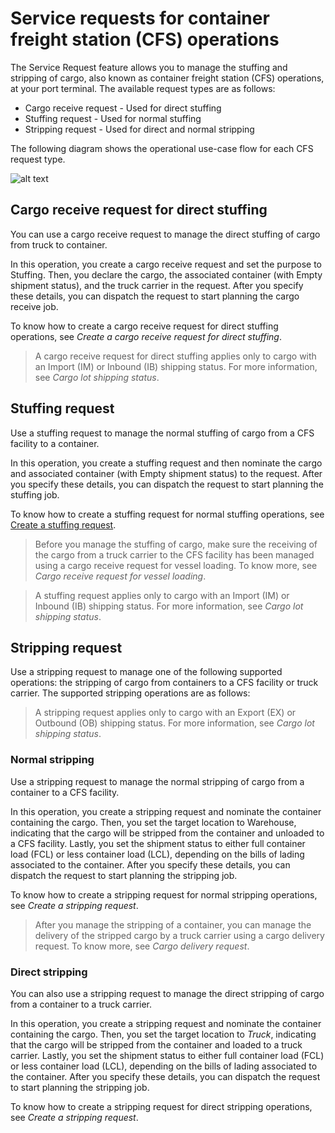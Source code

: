 # Service requests for container freight station (CFS) operations

The Service Request feature allows you to manage the stuffing and stripping of cargo, also known as container freight station (CFS) operations, at your port terminal. The available request types are as follows:

- Cargo receive request - Used for direct stuffing
- Stuffing request - Used for normal stuffing
- Stripping request - Used for direct and normal stripping

The following diagram shows the operational use-case flow for each CFS request type.

![alt text](/Images/Service_request_flow_CFS.png)

## Cargo receive request for direct stuffing

You can use a cargo receive request to manage the direct stuffing of cargo from truck to container.

In this operation, you create a cargo receive request and set the purpose to Stuffing. Then, you declare the cargo, the associated container (with Empty shipment status), and the truck carrier in the request. After you specify these details, you can dispatch the request to start planning the cargo receive job.

To know how to create a cargo receive request for direct stuffing operations, see _Create a cargo receive request for direct stuffing_.

> A cargo receive request for direct stuffing applies only to cargo with an Import (IM) or Inbound (IB) shipping status. For more information, see _Cargo lot shipping status_.

## Stuffing request

Use a stuffing request to manage the normal stuffing of cargo from a CFS facility to a container. 

In this operation, you create a stuffing request and then nominate the cargo and associated container (with Empty shipment status) to the request. After you specify these details, you can dispatch the request to start planning the stuffing job.

To know how to create a stuffing request for normal stuffing operations, see [Create a stuffing request](/Topics/Create_a_stuffing_request.md).

> Before you manage the stuffing of cargo, make sure the receiving of the cargo from a truck carrier to the CFS facility has been managed using a cargo receive request for vessel loading. To know more, see _Cargo receive request for vessel loading_.

> A stuffing request applies only to cargo with an Import (IM) or Inbound (IB) shipping status. For more information, see _Cargo lot shipping status_.

## Stripping request

Use a stripping request to manage one of the following supported operations: the stripping of cargo from containers to a CFS facility or truck carrier. The supported stripping operations are as follows:

> A stripping request applies only to cargo with an Export (EX) or Outbound (OB) shipping status. For more information, see _Cargo lot shipping status_.

### Normal stripping

Use a stripping request to manage the normal stripping of cargo from a container to a CFS facility.

In this operation, you create a stripping request and nominate the container containing the cargo. Then, you set the target location to Warehouse, indicating that the cargo will be stripped from the container and unloaded to a CFS facility. Lastly, you set the shipment status to either full container load (FCL) or less container load (LCL), depending on the bills of lading associated to the container. After you specify these details, you can dispatch the request to start planning the stripping job.
    
To know how to create a stripping request for normal stripping operations, see _Create a stripping request_.

> After you manage the stripping of a container, you can manage the delivery of the stripped cargo by a truck carrier using a cargo delivery request. To know more, see _Cargo delivery request_.
    
### Direct stripping

You can also use a stripping request to manage the direct stripping of cargo from a container to a truck carrier.
    
In this operation, you create a stripping request and nominate the container containing the cargo. Then, you set the target location to _Truck_, indicating that the cargo will be stripped from the container and loaded to a truck carrier. Lastly, you set the shipment status to either full container load (FCL) or less container load (LCL), depending on the bills of lading associated to the container. After you specify these details, you can dispatch the request to start planning the stripping job.
    
To know how to create a stripping request for direct stripping operations, see _Create a stripping request_.
